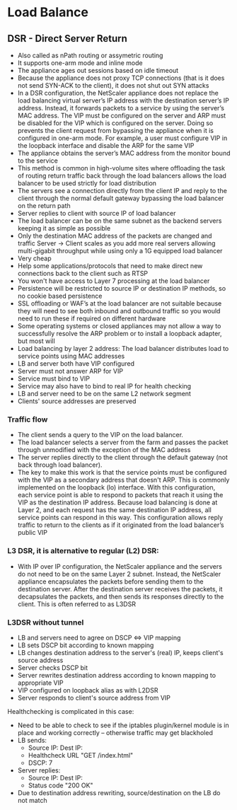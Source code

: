 # Load Balance

## DSR - Direct Server Return

- Also called as nPath routing or assymetric routing
- It supports one-arm mode and inline mode
- The appliance ages out sessions based on idle timeout
- Because the appliance does not proxy TCP connections (that is it does not send SYN-ACK to the client), it does not shut out SYN attacks
- In a DSR configuration, the NetScaler appliance does not replace the load balancing virtual server’s IP address with the destination server’s IP address. Instead, it forwards packets to a service by using the server’s MAC address. The VIP must be configured on the server and ARP must be disabled for the VIP which is configured on the server. Doing so prevents the client request from bypassing the appliance when it is configured in one-arm mode. For example, a user must configure VIP in the loopback interface and disable the ARP for the same VIP
- The appliance obtains the server’s MAC address from the monitor bound to the service
- This method is common in high-volume sites where offloading the task of routing return traffic back through the load balancers allows the load balancer to be used strictly for load distribution
- The servers see a connection directly from the client IP and reply to the client through the normal default gateway bypassing the load balancer on the return path
- Server replies to client with source IP of load balancer
- The load balancer can be on the same subnet as the backend servers keeping it as simple as possible
- Only the destination MAC address of the packets are changed and traffic Server → Client scales as you add more real servers allowing multi-gigabit throughput while using only a 1G equipped load balancer
- Very cheap
- Help some applications/protocols that need to make direct new connections back to the client such as RTSP
- You won't have access to Layer 7 processing at the load balancer
- Persistence will be restricted to source IP or destination IP methods, so no cookie based persistence
- SSL offloading or WAF’s at the load balancer are not suitable because they will need to see both inbound and outbound traffic so you would need to run these if required on different hardware
- Some operating systems or closed appliances may not allow a way to successfully resolve the ARP problem or to install a loopback adapter, but most will
- Load balancing by layer 2 address: The load balancer distributes load to service points using MAC addresses
- LB and server both have VIP configured
- Server must not answer ARP for VIP
- Service must bind to VIP
- Service may also have to bind to real IP for health checking
- LB and server need to be on the same L2 network segment
- Clients' source addresses are preserved

### Traffic flow

- The client sends a query to the VIP on the load balancer.
- The load balancer selects a server from the farm and passes the packet through unmodified with the exception of the MAC address
- The server replies directly to the client through the default gateway (not back through load balancer).
- The key to make this work is that the service points must be configured with the VIP as a secondary address that doesn't ARP. This is commonly implemented on the loopback (lo) interface. With this configuration, each service point is able to respond to packets that reach it using the VIP as the destination IP address. Because load balancing is done at Layer 2, and each request has the same destination IP address, all service points can respond in this way. This configuration allows reply traffic to return to the clients as if it originated from the load balancer’s public VIP

### L3 DSR, it is alternative to regular (L2) DSR:

- With IP over IP configuration, the NetScaler appliance and the servers do not need to be on the same Layer 2 subnet. Instead, the NetScaler appliance encapsulates the packets before sending them to the destination server. After the destination server receives the packets, it decapsulates the packets, and then sends its responses directly to the client. This is often referred to as L3DSR

### L3DSR without tunnel

- LB and servers need to agree on DSCP <=> VIP mapping
- LB sets DSCP bit according to known mapping
- LB changes destination address to the server's (real) IP, keeps client's source address
- Server checks DSCP bit
- Server rewrites destination address according to known mapping to
appropriate VIP
- VIP configured on loopback alias as with L2DSR
- Server responds to client's source address from VIP

Healthchecking is complicated in this case:

- Need to be able to check to see if the iptables plugin/kernel module is in place and working correctly – otherwise traffic may get blackholed
- LB sends:
    - Source IP: <LB IP> Dest IP: <Server IP>
    - Healthcheck URL "GET /index.html"
    - DSCP: 7
- Server replies:
    - Source IP: <VIP IP> Dest IP: <LB IP>
    - Status code "200 OK"
- Due to destination address rewriting, source/destination on the LB do not match

